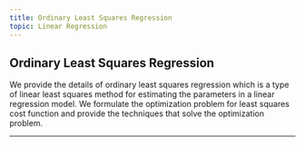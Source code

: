 ```yaml
---
title: Ordinary Least Squares Regression
topic: Linear Regression
---
```


## Ordinary Least Squares Regression

We provide the details of ordinary least squares regression which is a type of linear least squares method for estimating the parameters in a linear regression model. We formulate the optimization problem for least squares cost function and provide the techniques that solve the optimization problem.

---